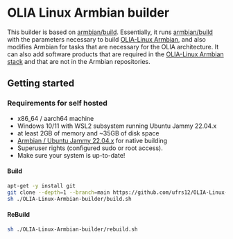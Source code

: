 # OLIA Linux Armbian builder
This builder is based on [armbian/build](https://github.com/armbian/build). Essentially, it runs [armbian/build](https://github.com/armbian/build) with the parameters necessary to build [OLIA-Linux Armbian](https://github.com/ufrs12/OLIA-Linux-Armbian), and also modifies Armbian for tasks that are necessary for the OLIA architecture. It can also add software products that are required in the [OLIA-Linux Armbian stack](https://github.com/ufrs12/OLIA-Linux-Armbian/blob/main/stack.md) and that are not in the Armbian repositories.  


## Getting started

### Requirements for self hosted

- x86_64 / aarch64 machine
- Windows 10/11 with WSL2 subsystem running Ubuntu Jammy 22.04.x
- at least 2GB of memory and ~35GB of disk space
- [Armbian / Ubuntu Jammy 22.04.x](https://github.com/armbian/sdk) for native building
- Superuser rights (configured sudo or root access).
- Make sure your system is up-to-date!  

#### Build

```bash
apt-get -y install git
git clone --depth=1 --branch=main https://github.com/ufrs12/OLIA-Linux-Armbian-builder
sh ./OLIA-Linux-Armbian-builder/build.sh

```
#### ReBuild

```bash
sh ./OLIA-Linux-Armbian-builder/rebuild.sh

```
